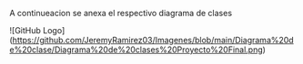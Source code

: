 A continueacion se anexa el respectivo diagrama de clases

![GitHub Logo] (https://github.com/JeremyRamirez03/Imagenes/blob/main/Diagrama%20de%20clase/Diagrama%20de%20clases%20Proyecto%20Final.png)
